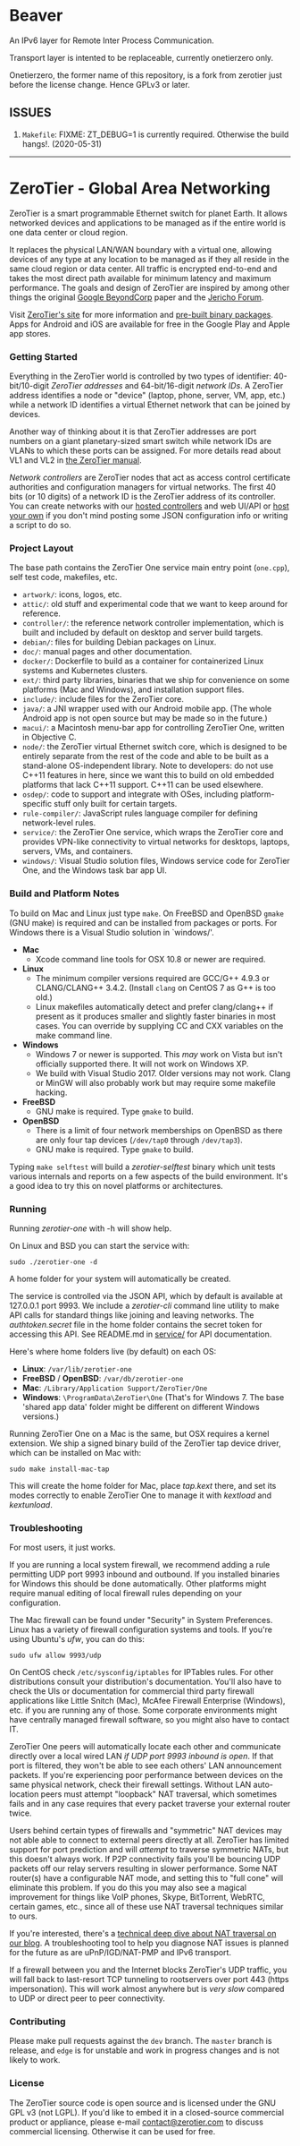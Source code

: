 Beaver
===========

An IPv6 layer for Remote Inter Process Communication.

Transport layer is intented to be replaceable, currently onetierzero
only.

Onetierzero, the former name of this repository, is a fork from
zerotier just before the license change.  Hence GPLv3 or later.

## ISSUES

1. `Makefile`: FIXME: ZT_DEBUG=1 is currently required.  Otherwise the build hangs!. (2020-05-31)

----

ZeroTier - Global Area Networking
======

ZeroTier is a smart programmable Ethernet switch for planet Earth. It allows networked devices and applications to be managed as if the entire world is one data center or cloud region.

It replaces the physical LAN/WAN boundary with a virtual one, allowing devices of any type at any location to be managed as if they all reside in the same cloud region or data center. All traffic is encrypted end-to-end and takes the most direct path available for minimum latency and maximum performance. The goals and design of ZeroTier are inspired by among other things the original [Google BeyondCorp](https://static.googleusercontent.com/media/research.google.com/en//pubs/archive/43231.pdf) paper and the [Jericho Forum](https://en.wikipedia.org/wiki/Jericho_Forum).

Visit [ZeroTier's site](https://www.zerotier.com/) for more information and [pre-built binary packages](https://www.zerotier.com/download/). Apps for Android and iOS are available for free in the Google Play and Apple app stores.

### Getting Started

Everything in the ZeroTier world is controlled by two types of identifier: 40-bit/10-digit *ZeroTier addresses* and 64-bit/16-digit *network IDs*. A ZeroTier address identifies a node or "device" (laptop, phone, server, VM, app, etc.) while a network ID identifies a virtual Ethernet network that can be joined by devices.

Another way of thinking about it is that ZeroTier addresses are port numbers on a giant planetary-sized smart switch while network IDs are VLANs to which these ports can be assigned. For more details read about VL1 and VL2 in [the ZeroTier manual](https://www.zerotier.com/manual/).

*Network controllers* are ZeroTier nodes that act as access control certificate authorities and configuration managers for virtual networks. The first 40 bits (or 10 digits) of a network ID is the ZeroTier address of its controller. You can create networks with our [hosted controllers](https://my.zerotier.com/) and web UI/API or [host your own](controller/) if you don't mind posting some JSON configuration info or writing a script to do so.

### Project Layout

The base path contains the ZeroTier One service main entry point (`one.cpp`), self test code, makefiles, etc.

 - `artwork/`: icons, logos, etc.
 - `attic/`: old stuff and experimental code that we want to keep around for reference.
 - `controller/`: the reference network controller implementation, which is built and included by default on desktop and server build targets.
 - `debian/`: files for building Debian packages on Linux.
 - `doc/`: manual pages and other documentation.
 - `docker/`: Dockerfile to build as a container for containerized Linux systems and Kubernetes clusters.
 - `ext/`: third party libraries, binaries that we ship for convenience on some platforms (Mac and Windows), and installation support files.
 - `include/`: include files for the ZeroTier core.
 - `java/`: a JNI wrapper used with our Android mobile app. (The whole Android app is not open source but may be made so in the future.)
 - `macui/`: a Macintosh menu-bar app for controlling ZeroTier One, written in Objective C.
 - `node/`: the ZeroTier virtual Ethernet switch core, which is designed to be entirely separate from the rest of the code and able to be built as a stand-alone OS-independent library. Note to developers: do not use C++11 features in here, since we want this to build on old embedded platforms that lack C++11 support. C++11 can be used elsewhere.
 - `osdep/`: code to support and integrate with OSes, including platform-specific stuff only built for certain targets.
 - `rule-compiler/`: JavaScript rules language compiler for defining network-level rules.
 - `service/`: the ZeroTier One service, which wraps the ZeroTier core and provides VPN-like connectivity to virtual networks for desktops, laptops, servers, VMs, and containers.
 - `windows/`: Visual Studio solution files, Windows service code for ZeroTier One, and the Windows task bar app UI.

### Build and Platform Notes

To build on Mac and Linux just type `make`. On FreeBSD and OpenBSD `gmake` (GNU make) is required and can be installed from packages or ports. For Windows there is a Visual Studio solution in `windows/'.

 - **Mac**
   - Xcode command line tools for OSX 10.8 or newer are required.
 - **Linux**
   - The minimum compiler versions required are GCC/G++ 4.9.3 or CLANG/CLANG++ 3.4.2. (Install `clang` on CentOS 7 as G++ is too old.)
   - Linux makefiles automatically detect and prefer clang/clang++ if present as it produces smaller and slightly faster binaries in most cases. You can override by supplying CC and CXX variables on the make command line.
 - **Windows**
   - Windows 7 or newer is supported. This *may* work on Vista but isn't officially supported there. It will not work on Windows XP.
   - We build with Visual Studio 2017. Older versions may not work. Clang or MinGW will also probably work but may require some makefile hacking.
 - **FreeBSD**
   - GNU make is required. Type `gmake` to build.
 - **OpenBSD**
   - There is a limit of four network memberships on OpenBSD as there are only four tap devices (`/dev/tap0` through `/dev/tap3`).
   - GNU make is required. Type `gmake` to build.

Typing `make selftest` will build a *zerotier-selftest* binary which unit tests various internals and reports on a few aspects of the build environment. It's a good idea to try this on novel platforms or architectures.

### Running

Running *zerotier-one* with -h will show help.

On Linux and BSD you can start the service with:

    sudo ./zerotier-one -d

A home folder for your system will automatically be created.

The service is controlled via the JSON API, which by default is available at 127.0.0.1 port 9993. We include a *zerotier-cli* command line utility to make API calls for standard things like joining and leaving networks. The *authtoken.secret* file in the home folder contains the secret token for accessing this API. See README.md in [service/](service/) for API documentation.

Here's where home folders live (by default) on each OS:

 * **Linux**: `/var/lib/zerotier-one`
 * **FreeBSD** / **OpenBSD**: `/var/db/zerotier-one`
 * **Mac**: `/Library/Application Support/ZeroTier/One`
 * **Windows**: `\ProgramData\ZeroTier\One` (That's for Windows 7. The base 'shared app data' folder might be different on different Windows versions.)

Running ZeroTier One on a Mac is the same, but OSX requires a kernel extension. We ship a signed binary build of the ZeroTier tap device driver, which can be installed on Mac with:

    sudo make install-mac-tap

This will create the home folder for Mac, place *tap.kext* there, and set its modes correctly to enable ZeroTier One to manage it with *kextload* and *kextunload*.

### Troubleshooting

For most users, it just works.

If you are running a local system firewall, we recommend adding a rule permitting UDP port 9993 inbound and outbound. If you installed binaries for Windows this should be done automatically. Other platforms might require manual editing of local firewall rules depending on your configuration.

The Mac firewall can be found under "Security" in System Preferences. Linux has a variety of firewall configuration systems and tools. If you're using Ubuntu's *ufw*, you can do this:

    sudo ufw allow 9993/udp

On CentOS check `/etc/sysconfig/iptables` for IPTables rules. For other distributions consult your distribution's documentation. You'll also have to check the UIs or documentation for commercial third party firewall applications like Little Snitch (Mac), McAfee Firewall Enterprise (Windows), etc. if you are running any of those. Some corporate environments might have centrally managed firewall software, so you might also have to contact IT.

ZeroTier One peers will automatically locate each other and communicate directly over a local wired LAN *if UDP port 9993 inbound is open*. If that port is filtered, they won't be able to see each others' LAN announcement packets. If you're experiencing poor performance between devices on the same physical network, check their firewall settings. Without LAN auto-location peers must attempt "loopback" NAT traversal, which sometimes fails and in any case requires that every packet traverse your external router twice.

Users behind certain types of firewalls and "symmetric" NAT devices may not able able to connect to external peers directly at all. ZeroTier has limited support for port prediction and will *attempt* to traverse symmetric NATs, but this doesn't always work. If P2P connectivity fails you'll be bouncing UDP packets off our relay servers resulting in slower performance. Some NAT router(s) have a configurable NAT mode, and setting this to "full cone" will eliminate this problem. If you do this you may also see a magical improvement for things like VoIP phones, Skype, BitTorrent, WebRTC, certain games, etc., since all of these use NAT traversal techniques similar to ours.

If you're interested, there's a [technical deep dive about NAT traversal on our blog](https://www.zerotier.com/blog/?p=226?pk_campaign=github_ZeroTierOne). A troubleshooting tool to help you diagnose NAT issues is planned for the future as are uPnP/IGD/NAT-PMP and IPv6 transport.

If a firewall between you and the Internet blocks ZeroTier's UDP traffic, you will fall back to last-resort TCP tunneling to rootservers over port 443 (https impersonation). This will work almost anywhere but is *very slow* compared to UDP or direct peer to peer connectivity.

### Contributing

Please make pull requests against the `dev` branch. The `master` branch is release, and `edge` is for unstable and work in progress changes and is not likely to work.

### License

The ZeroTier source code is open source and is licensed under the GNU GPL v3 (not LGPL). If you'd like to embed it in a closed-source commercial product or appliance, please e-mail [contact@zerotier.com](mailto:contact@zerotier.com) to discuss commercial licensing. Otherwise it can be used for free.
